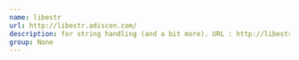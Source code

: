 ```yaml
---
name: libestr
url: http://libestr.adiscon.com/
description: for string handling (and a bit more). URL : http://libestr.adiscon.com/ Groups : None
group: None
---
```


